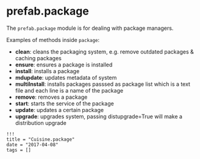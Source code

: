 # prefab.package

The `prefab.package` module is for dealing with package managers.

Examples of methods inside `package`:

- **clean**: cleans the packaging system, e.g. remove outdated packages & caching packages
- **ensure**: ensures a package is installed
- **install**: installs a package
- **mdupdate**: updates metadata of system
- **multiInstall**: installs packages passsed as package list which is a text file and each line is a name of the package
- **remove**: removes a package
- **start**: starts the service of the package
- **update**: updates a certain package
- **upgrade**: upgrades system, passing distupgrade=True will make a distribution upgrade

```
!!!
title = "Cuisine.package"
date = "2017-04-08"
tags = []
```
